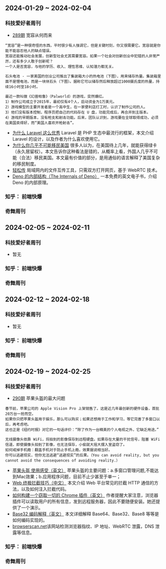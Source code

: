 ## 2024-01-29 ~ 2024-02-04
### 科技爱好者周刊
* [289期](https://github.com/ruanyf/weekly/blob/master/docs/issue-289.md)  宽容从何而来
```
“宽容”是一种很奇怪的东西，平时很少有人强调它，但是关键时刻，你又很需要它。宽容就是你能不能容忍他人的缺点错误。
宽容还能推动社会发展，创新型社会尤其需要宽容。如果一个社会对创新创业中犯错的人非常严厉，还有多少人敢于创新呢？
一个人是否宽容，与他的学历、收入、理性思维、认知潜力都无关。

石头电池 - 一家美国的创业公司推出了集装箱大小的热电池（下图），用来储存热量。集装箱里面不是锂电池，而是一块块石头（下图）。据称它可以储存然后释放超过1000摄氏度的热量，持续16小时至18小时。

最近一款叫做《幻兽帕鲁》（Palworld）的游戏，突然爆红。
1）制作公司成立于2015年，最初仅有4个人，启动资金为1万美元。
2）游戏模型的主要开发者是一个高中生，在一家便利店打工时，认识了制作公司的人。
3）他们没有版本控制，程序员把自己的代码存在 U 盘，功能完成后，再合并到主版本。
4）游戏的早期版本，没有枪支和射击功能。后来，团队认识到，游戏要在全球取得成功，必须在美国卖得好，而“美国人喜欢开枪射击”。
```
* [为什么 Laravel 这么优秀](https://godruoyi.com/posts/why-laravel) Laravel 是 PHP 生态中最流行的框架，本文介绍 Laravel 的设计，以及作者为什么喜欢使用它。
* [为什么你几乎不可能移民美国](https://www.cato.org/blog/why-legal-immigration-nearly-impossible) 很多人以为，在美国待上几年，就能获得绿卡（永久居留权）。本文告诉你这种看法是错的，从概率上看，外国人几乎不可能（合法）移民美国。本文最有价值的部分，是用通俗的语言解释了美国复杂的移民制度。
* [轻松传](https://easychuan.cn/) 局域网内的文件互传工具，只需双方打开网页，基于 WebRTC 技术。
* [Deno 的内部结构（The Internals of Deno）](https://choubey.gitbook.io/internals-of-deno/) 一本免费的英文电子书，介绍 Deno 的内部原理。


### 知乎： 前端快爆

### 奇舞周刊


## 2024-02-05 ~ 2024-02-11
### 科技爱好者周刊
* 暂无
### 知乎： 前端快爆
### 奇舞周刊
## 2024-02-12 ~ 2024-02-18
### 科技爱好者周刊
* 暂无
### 知乎： 前端快爆
### 奇舞周刊

## 2024-02-19 ~ 2024-02-25
### 科技爱好者周刊
* [290期](https://github.com/ruanyf/weekly/blob/master/docs/issue-290.md)  苹果头盔的最大问题
```
春节前，苹果公司的 Apple Vision Pro 上架销售了。这是近几年最创新的硬件设备，首批20万台一抢而空。
如果你只把苹果头盔用于娱乐，那么可以购买；如果还想用于工作和学习，等它完善了多窗口以后，再考虑吧。
这也正是《纽约时报》对它的一句话评价：“除了作为一台精美的个人电视之外，它缺乏用途。”

无线摄像头依靠 WiFi，将拍到的影像保存到远程硬盘。如果存在大量的干扰信号，阻塞 WiFi 信道，即使摄像头拍到了影像，也无法保存，小偷就大摇大摆入室盗窃了。
如何戒掉手机瘾：翻盖手机对于防止手机上瘾，效果据说相当好。
你可以逃避现实，但你无法逃避“逃避现实”的后果。（You can avoid reality, but you cannot avoid the consequences of avoiding reality.）
```
* [苹果头盔 使用感受（英文）](https://stratechery.com/2024/the-apple-vision-pro/) 苹果头盔的主要问题：a.多窗口管理问题,不能达到Mac效果；b.应用程序问题，目前不止少甚至于单一；
* [Web 终极拦截技巧（中文）](https://hughfenghen.github.io/posts/2023/12/23/web-spy/) 本文介绍 Web 平台常见的拦截 HTTP 通信的方法，以及如何注入拦截代码。
* [如何构建一个窃取一切的 Chrome 插件（英文）](https://mattfrisbie.substack.com/p/spy-chrome-extension) 作者提醒大家注意，浏览器插件可以读取用户的所有信息，发到远程服务器，因此不要随便安装。她还提供了一个演示。
* [Base32 编码解释（英文）](https://ptrchm.com/posts/base32-explained/) 本文详细解释 Base64、Base32、Base8 等等是如何编码实现的。
* [browserscan.net](https://www.browserscan.net/)该网站检测浏览器指纹、IP 地址、WebRTC 泄露，DNS 泄露等信息。

### 知乎： 前端快爆
### 奇舞周刊

